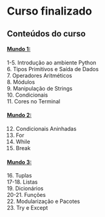 # Curso finalizado

## Conteúdos do curso ##
#### [Mundo 1:](https://www.youtube.com/playlist?list=PLHz_AreHm4dlKP6QQCekuIPky1CiwmdI6) #
1-5. Introdução ao ambiente Python <br>
6. Tipos Primitivos e Saída de Dados <br>
7. Operadores Aritméticos <br>
8. Módulos <br>
9. Manipulação de Strings <br>
10. Condicionais <br>
11. Cores no Terminal <br>

#### [Mundo 2:](https://www.youtube.com/playlist?list=PLHz_AreHm4dk_nZHmxxf_J0WRAqy5Czye) #
12. Condicionais Aninhadas
13. For
14. While
15. Break

#### [Mundo 3:](https://www.youtube.com/playlist?list=PLHz_AreHm4dksnH2jVTIVNviIMBVYyFnH) #
<p>16. Tuplas
<br>17-18. Listas 
<br>19. Dicionários 
<br>20-21. Funções 
<br>22. Modularização e Pacotes
<br>23. Try e Except<p>
